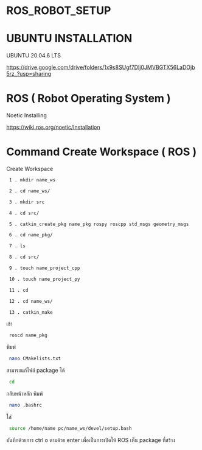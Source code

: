 # ROS_ROBOT_SETUP

# UBUNTU INSTALLATION
 UBUNTU 20.04.6 LTS
 
 https://drive.google.com/drive/folders/1x9s8SUgf7DIj0JMVBGTX56LaDOjb5rz_?usp=sharing

# ROS ( Robot Operating System )
 Noetic Installing

 https://wiki.ros.org/noetic/Installation

# Command Create Workspace ( ROS )
 Create Workspace
 ```bash
  1 . mkdir name_ws
 ```
 ```bash
  2 . cd name_ws/
 ```
 ```bash
  3 . mkdir src
 ```
 ```bash
  4 . cd src/
 ```
 ```bash
  5 . catkin_create_pkg name_pkg rospy roscpp std_msgs geometry_msgs
 ```
 ```bash
  6 . cd name_pkg/
 ```
 ```bash
  7 . ls
 ```
 ```bash
  8 . cd src/
 ```
 ```bash
  9 . touch name_project_cpp
 ```
 ```bash
  10 . touch name_project_py
 ```
 ```bash
  11 . cd
 ```
 ```bash
  12 . cd name_ws/
 ```
 ```bash
  13 . catkin_make
 ```
  เข้า
 ```bash
  roscd name_pkg 
 ```
  พิมพ์ 
 ```bash
  nano CMakelists.txt 
 ```
  สามารถแก้ไฟล์ package ได้
 ```bash
  cd 
 ```
  กลับหน้าหลัก พิมพ์ 
 ```bash
  nano .bashrc 
 ```
  ใส่ 
 ```bash
  source /home/name pc/name_ws/devel/setup.bash 
 ```
  บันทึกด้วยการ ctrl o ตามด้วย enter 
  เพื่อเป็นการเปิดให้ ROS เห็น package ที่สร้าง
